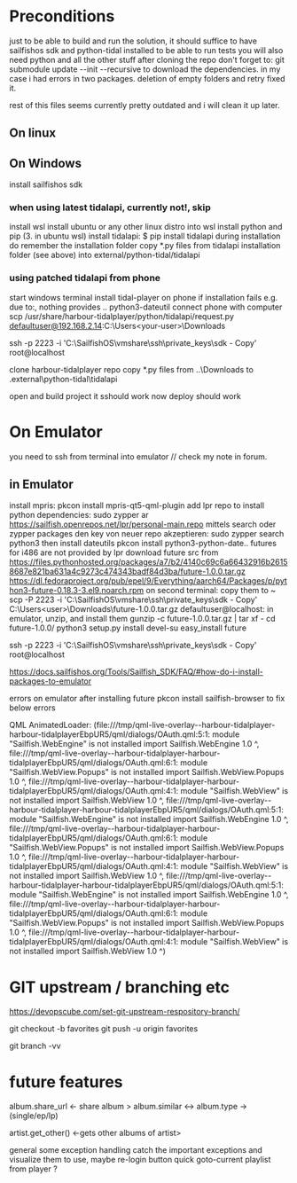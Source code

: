 # Preconditions
just to be able to build and run the solution, it should suffice to have sailfishos sdk and python-tidal installed
to be able to run tests you will also need python and all the other stuff
after cloning the repo don't forget to:
git submodule update --init --recursive
to download the dependencies. in my case i had errors in two packages. deletion of empty folders and retry fixed it.

rest of this files seems currently pretty outdated and i will clean it up later.

## On linux

## On Windows
install sailfishos sdk
### when using latest tidalapi, currently not!, skip
install wsl
install ubuntu or any other linux distro into wsl
install python and pip (3. in ubuntu wsl)
install tidalapi: $ pip install tidalapi
during installation do remember the installation folder
copy *.py files from tidalapi installation folder (see above) into external/python-tidal/tidalapi
### using patched tidalapi from phone
start windows terminal
install tidal-player on phone
if installation fails e.g. due to:, nothing provides .. python3-dateutil
connect phone with computer
scp /usr/share/harbour-tidalplayer/python/tidalapi/request.py defaultuser@192.168.2.14:C:\Users\<your-user>\Downloads


ssh -p 2223 -i 'C:\SailfishOS\vmshare\ssh\private_keys\sdk - Copy' root@localhost


clone harbour-tidalplayer repo
copy *.py files from ..\Downloads to .external\python-tidal\tidalapi

open and build project
it sshould work now
deploy should work


# On Emulator
you need to ssh from terminal into emulator // check my note in forum.
## in Emulator
install mpris:
pkcon install mpris-qt5-qml-plugin
add lpr repo to install python dependencies:
sudo zypper ar https://sailfish.openrepos.net/lpr/personal-main.repo
mittels search oder zypper packages den key von neuer repo akzeptieren:
sudo zypper search python3
then install dateutils
pkcon install python3-python-date..
futures for i486 are not provided by lpr
download future src from https://files.pythonhosted.org/packages/a7/b2/4140c69c6a66432916b26158687e821ba631a4c9273c474343badf84d3ba/future-1.0.0.tar.gz
https://dl.fedoraproject.org/pub/epel/9/Everything/aarch64/Packages/p/python3-future-0.18.3-3.el9.noarch.rpm
on second terminal: copy them to ~
scp -P 2223 -i 'C:\SailfishOS\vmshare\ssh\private_keys\sdk - Copy' C:\Users\<user>\Downloads\future-1.0.0.tar.gz defaultuser@localhost:
in emulator, unzip, and install them
gunzip -c future-1.0.0.tar.gz | tar xf -
cd future-1.0.0/
python3 setup.py install
devel-su easy_install future

 ssh -p 2223 -i 'C:\SailfishOS\vmshare\ssh\private_keys\sdk - Copy' root@localhost

https://docs.sailfishos.org/Tools/Sailfish_SDK/FAQ/#how-do-i-install-packages-to-emulator


errors on emulator after installing future
pkcon install sailfish-browser to fix below errors


QML AnimatedLoader: (file:///tmp/qml-live-overlay--harbour-tidalplayer-harbour-tidalplayerEbpUR5/qml/dialogs/OAuth.qml:5:1: module "Sailfish.WebEngine" is not installed
    import Sailfish.WebEngine 1.0
    ^, file:///tmp/qml-live-overlay--harbour-tidalplayer-harbour-tidalplayerEbpUR5/qml/dialogs/OAuth.qml:6:1: module "Sailfish.WebView.Popups" is not installed
    import Sailfish.WebView.Popups 1.0
    ^, file:///tmp/qml-live-overlay--harbour-tidalplayer-harbour-tidalplayerEbpUR5/qml/dialogs/OAuth.qml:4:1: module "Sailfish.WebView" is not installed
    import Sailfish.WebView 1.0
    ^, file:///tmp/qml-live-overlay--harbour-tidalplayer-harbour-tidalplayerEbpUR5/qml/dialogs/OAuth.qml:5:1: module "Sailfish.WebEngine" is not installed
    import Sailfish.WebEngine 1.0
    ^, file:///tmp/qml-live-overlay--harbour-tidalplayer-harbour-tidalplayerEbpUR5/qml/dialogs/OAuth.qml:6:1: module "Sailfish.WebView.Popups" is not installed
    import Sailfish.WebView.Popups 1.0
    ^, file:///tmp/qml-live-overlay--harbour-tidalplayer-harbour-tidalplayerEbpUR5/qml/dialogs/OAuth.qml:4:1: module "Sailfish.WebView" is not installed
    import Sailfish.WebView 1.0
    ^, file:///tmp/qml-live-overlay--harbour-tidalplayer-harbour-tidalplayerEbpUR5/qml/dialogs/OAuth.qml:5:1: module "Sailfish.WebEngine" is not installed
    import Sailfish.WebEngine 1.0
    ^, file:///tmp/qml-live-overlay--harbour-tidalplayer-harbour-tidalplayerEbpUR5/qml/dialogs/OAuth.qml:6:1: module "Sailfish.WebView.Popups" is not installed
    import Sailfish.WebView.Popups 1.0
    ^, file:///tmp/qml-live-overlay--harbour-tidalplayer-harbour-tidalplayerEbpUR5/qml/dialogs/OAuth.qml:4:1: module "Sailfish.WebView" is not installed
    import Sailfish.WebView 1.0    ^)

# GIT upstream / branching etc

https://devopscube.com/set-git-upstream-respository-branch/

git checkout -b favorites
git push -u origin favorites

git branch -vv

# future features

album.share_url <- share album >
album.similar <->
album.type -> (single/ep/lp)

artist.get_other()  <-gets other albums of artist>

general
some exception handling
   catch the important exceptions and visualize them to use, maybe re-login button
quick goto-current playlist from player ?

